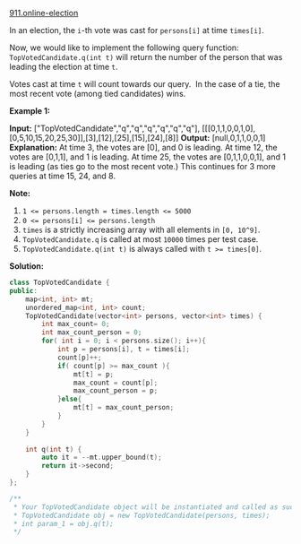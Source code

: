 [911.online-election](https://leetcode.com/problems/online-election/)  

In an election, the `i`\-th vote was cast for `persons[i]` at time `times[i]`.

Now, we would like to implement the following query function: `TopVotedCandidate.q(int t)` will return the number of the person that was leading the election at time `t`.  

Votes cast at time `t` will count towards our query.  In the case of a tie, the most recent vote (among tied candidates) wins.

**Example 1:**

**Input:** \["TopVotedCandidate","q","q","q","q","q","q"\], \[\[\[0,1,1,0,0,1,0\],\[0,5,10,15,20,25,30\]\],\[3\],\[12\],\[25\],\[15\],\[24\],\[8\]\]
**Output:** \[null,0,1,1,0,0,1\]
**Explanation:** 
At time 3, the votes are \[0\], and 0 is leading.
At time 12, the votes are \[0,1,1\], and 1 is leading.
At time 25, the votes are \[0,1,1,0,0,1\], and 1 is leading (as ties go to the most recent vote.)
This continues for 3 more queries at time 15, 24, and 8.

**Note:**

1.  `1 <= persons.length = times.length <= 5000`
2.  `0 <= persons[i] <= persons.length`
3.  `times` is a strictly increasing array with all elements in `[0, 10^9]`.
4.  `TopVotedCandidate.q` is called at most `10000` times per test case.
5.  `TopVotedCandidate.q(int t)` is always called with `t >= times[0]`.  



**Solution:**  

```cpp
class TopVotedCandidate {
public:
    map<int, int> mt;
    unordered_map<int, int> count;
    TopVotedCandidate(vector<int> persons, vector<int> times) {
        int max_count= 0;
        int max_count_person = 0;
        for( int i = 0; i < persons.size(); i++){
            int p = persons[i], t = times[i];
            count[p]++;
            if( count[p] >= max_count ){
                mt[t] = p;
                max_count = count[p];
                max_count_person = p;
            }else{
                mt[t] = max_count_person;
            }
        }
    }
    
    int q(int t) {
        auto it = --mt.upper_bound(t);
        return it->second;
    }
};

/**
 * Your TopVotedCandidate object will be instantiated and called as such:
 * TopVotedCandidate obj = new TopVotedCandidate(persons, times);
 * int param_1 = obj.q(t);
 */
```
      